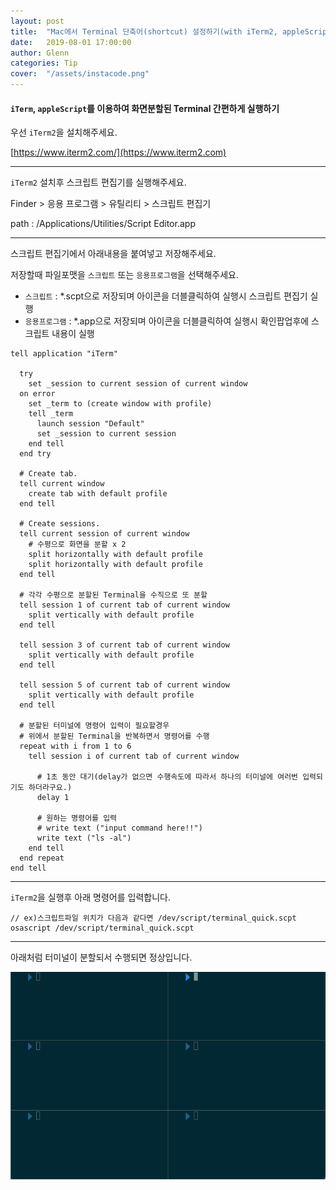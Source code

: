 ```yaml
---
layout: post
title:  "Mac에서 Terminal 단축어(shortcut) 설정하기(with iTerm2, appleScript)"
date:   2019-08-01 17:00:00
author: Glenn
categories: Tip
cover:  "/assets/instacode.png"
---
```


#### `iTerm`, `appleScript`를 이용하여 화면분할된 Terminal 간편하게 실행하기 


우선 `iTerm2`을 설치해주세요.

[https://www.iterm2.com/](https://www.iterm2.com)

---

`iTerm2` 설치후 스크립트 편집기를 실행해주세요.

Finder > 응용 프로그램 > 유틸리티 > 스크립트 편집기

path : /Applications/Utilities/Script Editor.app

---

스크립트 편집기에서 아래내용을 붙여넣고 저장해주세요.

저장할때 파일포맷을 `스크립트` 또는 `응용프로그램`을 선택해주세요.

- `스크립트` : *.scpt으로 저장되며 아이콘을 더블클릭하여 실행시 스크립트 편집기 실행
- `응용프로그램` : *.app으로 저장되며 아이콘을 더블클릭하여 실행시 확인팝업후에 스크립트 내용이 실행

```applescript
tell application "iTerm"
  
  try
    set _session to current session of current window
  on error
    set _term to (create window with profile)
    tell _term
      launch session "Default"
      set _session to current session
    end tell
  end try
  
  # Create tab.
  tell current window
    create tab with default profile
  end tell
  
  # Create sessions.
  tell current session of current window
    # 수평으로 화면을 분할 x 2
    split horizontally with default profile
    split horizontally with default profile
  end tell
  
  # 각각 수평으로 분할된 Terminal을 수직으로 또 분할
  tell session 1 of current tab of current window
    split vertically with default profile
  end tell
  
  tell session 3 of current tab of current window
    split vertically with default profile
  end tell
  
  tell session 5 of current tab of current window
    split vertically with default profile
  end tell
  
  # 분할된 터미널에 명령어 입력이 필요할경우
  # 위에서 분할된 Terminal을 반복하면서 명령어를 수행
  repeat with i from 1 to 6
    tell session i of current tab of current window
      
      # 1초 동안 대기(delay가 없으면 수행속도에 따라서 하나의 터미널에 여러번 입력되기도 하더라구요.)
      delay 1
      
      # 원하는 명령어를 입력
      # write text ("input command here!!")
      write text ("ls -al")
    end tell
  end repeat
end tell
```

---

`iTerm2`을 실행후 아래 명령어를 입력합니다.

```
// ex)스크립트파일 위치가 다음과 같다면 /dev/script/terminal_quick.scpt
osascript /dev/script/terminal_quick.scpt
```

---

아래처럼 터미널이 분할되서 수행되면 정상입니다.

![분할된 화면 예시 이미지](https://github.com/tries1/glenn-blog/blob/master/assets/tip/terminal_quick_run_img1.png?raw=true)
